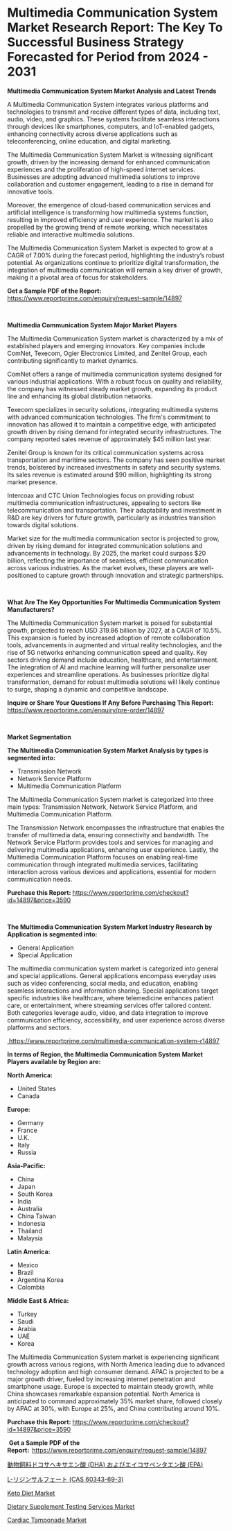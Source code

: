 <p><h1>Multimedia Communication System Market Research Report: The Key To Successful Business Strategy Forecasted for Period from 2024 - 2031</h1></p><p><strong>Multimedia Communication System Market Analysis and Latest Trends</strong></p>
<p><p>A Multimedia Communication System integrates various platforms and technologies to transmit and receive different types of data, including text, audio, video, and graphics. These systems facilitate seamless interactions through devices like smartphones, computers, and IoT-enabled gadgets, enhancing connectivity across diverse applications such as teleconferencing, online education, and digital marketing.</p><p>The Multimedia Communication System Market is witnessing significant growth, driven by the increasing demand for enhanced communication experiences and the proliferation of high-speed internet services. Businesses are adopting advanced multimedia solutions to improve collaboration and customer engagement, leading to a rise in demand for innovative tools. </p><p>Moreover, the emergence of cloud-based communication services and artificial intelligence is transforming how multimedia systems function, resulting in improved efficiency and user experience. The market is also propelled by the growing trend of remote working, which necessitates reliable and interactive multimedia solutions.</p><p>The Multimedia Communication System Market is expected to grow at a CAGR of 7.00% during the forecast period, highlighting the industry’s robust potential. As organizations continue to prioritize digital transformation, the integration of multimedia communication will remain a key driver of growth, making it a pivotal area of focus for stakeholders.</p></p>
<p><strong>Get a Sample PDF of the Report:&nbsp;</strong> <a href="https://www.reportprime.com/enquiry/request-sample/14897">https://www.reportprime.com/enquiry/request-sample/14897</a></p>
<p>&nbsp;</p>
<p><strong>Multimedia Communication System Major Market Players</strong></p>
<p><p>The Multimedia Communication System market is characterized by a mix of established players and emerging innovators. Key companies include ComNet, Texecom, Ogier Electronics Limited, and Zenitel Group, each contributing significantly to market dynamics.</p><p>ComNet offers a range of multimedia communication systems designed for various industrial applications. With a robust focus on quality and reliability, the company has witnessed steady market growth, expanding its product line and enhancing its global distribution networks.</p><p>Texecom specializes in security solutions, integrating multimedia systems with advanced communication technologies. The firm's commitment to innovation has allowed it to maintain a competitive edge, with anticipated growth driven by rising demand for integrated security infrastructures. The company reported sales revenue of approximately $45 million last year.</p><p>Zenitel Group is known for its critical communication systems across transportation and maritime sectors. The company has seen positive market trends, bolstered by increased investments in safety and security systems. Its sales revenue is estimated around $90 million, highlighting its strong market presence.</p><p>Intercoax and CTC Union Technologies focus on providing robust multimedia communication infrastructures, appealing to sectors like telecommunication and transportation. Their adaptability and investment in R&D are key drivers for future growth, particularly as industries transition towards digital solutions.</p><p>Market size for the multimedia communication sector is projected to grow, driven by rising demand for integrated communication solutions and advancements in technology. By 2025, the market could surpass $20 billion, reflecting the importance of seamless, efficient communication across various industries. As the market evolves, these players are well-positioned to capture growth through innovation and strategic partnerships.</p></p>
<p>&nbsp;</p>
<p><strong>What Are The Key Opportunities For Multimedia Communication System Manufacturers?</strong></p>
<p><p>The Multimedia Communication System market is poised for substantial growth, projected to reach USD 319.86 billion by 2027, at a CAGR of 10.5%. This expansion is fueled by increased adoption of remote collaboration tools, advancements in augmented and virtual reality technologies, and the rise of 5G networks enhancing communication speed and quality. Key sectors driving demand include education, healthcare, and entertainment. The integration of AI and machine learning will further personalize user experiences and streamline operations. As businesses prioritize digital transformation, demand for robust multimedia solutions will likely continue to surge, shaping a dynamic and competitive landscape.</p></p>
<p><strong>Inquire or Share Your Questions If Any Before Purchasing This Report:</strong> <a href="https://www.reportprime.com/enquiry/pre-order/14897">https://www.reportprime.com/enquiry/pre-order/14897</a></p>
<p>&nbsp;</p>
<p><strong>Market Segmentation</strong></p>
<p><strong>The Multimedia Communication System Market Analysis by types is segmented into:</strong></p>
<p><ul><li>Transmission Network</li><li>Network Service Platform</li><li>Multimedia Communication Platform</li></ul></p>
<p><p>The Multimedia Communication System market is categorized into three main types: Transmission Network, Network Service Platform, and Multimedia Communication Platform. </p><p>The Transmission Network encompasses the infrastructure that enables the transfer of multimedia data, ensuring connectivity and bandwidth. The Network Service Platform provides tools and services for managing and delivering multimedia applications, enhancing user experience. Lastly, the Multimedia Communication Platform focuses on enabling real-time communication through integrated multimedia services, facilitating interaction across various devices and applications, essential for modern communication needs.</p></p>
<p><strong>Purchase this Report:&nbsp;</strong><a href="https://www.reportprime.com/checkout?id=14897&price=3590">https://www.reportprime.com/checkout?id=14897&price=3590</a></p>
<p>&nbsp;</p>
<p><strong>The Multimedia Communication System Market Industry Research by Application is segmented into:</strong></p>
<p><ul><li>General Application</li><li>Special Application</li></ul></p>
<p><p>The multimedia communication system market is categorized into general and special applications. General applications encompass everyday uses such as video conferencing, social media, and education, enabling seamless interactions and information sharing. Special applications target specific industries like healthcare, where telemedicine enhances patient care, or entertainment, where streaming services offer tailored content. Both categories leverage audio, video, and data integration to improve communication efficiency, accessibility, and user experience across diverse platforms and sectors.</p></p>
<p><a href="https://www.reportprime.com/multimedia-communication-system-r14897">&nbsp;https://www.reportprime.com/multimedia-communication-system-r14897</a></p>
<p><strong>In terms of Region, the Multimedia Communication System Market Players available by Region are:</strong></p>
<p>
    <p> <strong> North America: </strong>
        <ul>
            <li>United States</li>
            <li>Canada</li>
        </ul>
        </p> 
    <p> <strong> Europe: </strong>
        <ul>
            <li>Germany</li>
            <li>France</li>
            <li>U.K.</li>
            <li>Italy</li>
            <li>Russia</li>
        </ul>
        </p> 
    <p> <strong> Asia-Pacific: </strong>
        <ul>
            <li>China</li>
            <li>Japan</li>
            <li>South Korea</li>
            <li>India</li>
            <li>Australia</li>
            <li>China Taiwan</li>
            <li>Indonesia</li>
            <li>Thailand</li>
            <li>Malaysia</li>
        </ul>
        </p> 
    <p> <strong> Latin America: </strong>
        <ul>
            <li>Mexico</li>
            <li>Brazil</li>
            <li>Argentina Korea</li>
            <li>Colombia</li>
        </ul>
        </p> 
    <p> <strong> Middle East & Africa: </strong>
        <ul>
            <li>Turkey</li>
            <li>Saudi</li>
            <li>Arabia</li>
            <li>UAE</li>
            <li>Korea</li>
        </ul>
    </p>
    </p>
<p><p>The Multimedia Communication System market is experiencing significant growth across various regions, with North America leading due to advanced technology adoption and high consumer demand. APAC is projected to be a major growth driver, fueled by increasing internet penetration and smartphone usage. Europe is expected to maintain steady growth, while China showcases remarkable expansion potential. North America is anticipated to command approximately 35% market share, followed closely by APAC at 30%, with Europe at 25%, and China contributing around 10%.</p></p>
<p><strong>Purchase this Report: </strong><a href="https://www.reportprime.com/checkout?id=14897&price=3590">https://www.reportprime.com/checkout?id=14897&price=3590</a></p>
<p>&nbsp;<strong>Get a Sample PDF of the Report:&nbsp;&nbsp;</strong><a href="https://www.reportprime.com/enquiry/request-sample/14897">https://www.reportprime.com/enquiry/request-sample/14897</a></p>
<p><strong></strong></p>
<p><p><a href="https://medium.com/@dfs4ff/animal-feed-docosahexaenoic-acid-dha-and-eicosapentaenoic-acid-epa-23790654a420">動物飼料ドコサヘキサエン酸 (DHA) およびエイコサペンタエン酸 (EPA)</a></p><p><a href="https://medium.com/@dfs4ff/l-lysine-sulfate-cas-60343-69-3-market-%E3%81%AF-%E3%82%B3%E3%82%B9%E3%83%88%E7%AE%A1%E7%90%86%E3%81%A8%E5%8A%B9%E7%8E%87%E5%90%91%E4%B8%8A%E3%82%92%E5%84%AA%E5%85%88%E3%81%97%E3%81%BE%E3%81%99-%E3%81%95%E3%82%89%E3%81%AB-%E5%A0%B1%E5%91%8A%E6%9B%B8%E3%81%AF%E5%B8%82%E5%A0%B4%E3%81%AE%E9%9C%80%E8%A6%81%E9%9D%A2%E3%81%A8%E4%BE%9B%E7%B5%A6%E9%9D%A2%E3%81%AE%E4%B8%A1%E6%96%B9%E3%82%92%E3%82%AB%E3%83%90%E3%83%BC%E3%81%97%E3%81%A6%E3%81%84%E3%81%BE%E3%81%99-5a86bfea3de0">L-リジンサルフェート (CAS 60343-69-3)</a></p><p><a href="https://github.com/wwwkeltoum/Market-Research-Report-List-4/blob/main/keto-diet-market.md">Keto Diet Market</a></p><p><a href="https://www.linkedin.com/pulse/dietary-supplement-testing-services-market-investigation-industry-vwqtf?trackingId=qvlQj2TRR%2FO6g4YLmBqxfg%3D%3D">Dietary Supplement Testing Services Market</a></p><p><a href="https://github.com/ChristianClark406/Market-Research-Report-List-1/blob/main/cardiac-tamponade-market.md">Cardiac Tamponade Market</a></p></p>
